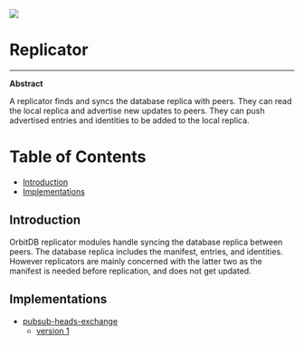 ![](https://img.shields.io/badge/status-wip-orange.svg?style=flat-square)

# Replicator

-----

**Abstract**

A replicator finds and syncs the database replica with peers. They can read the local replica and advertise new updates to peers. They can push advertised entries and identities to be added to the local replica.

# Table of Contents

- [Introduction](#introduction)
- [Implementations](#implementations)

## Introduction

OrbitDB replicator modules handle syncing the database replica between peers. The database replica includes the manifest, entries, and identities. However replicators are mainly concerned with the latter two as the manifest is needed before replication, and does not get updated.

## Implementations

- [pubsub-heads-exchange](./pubsub-heads-exchange)
  - [version 1](./pubsub-heads-exchange/1.md)
